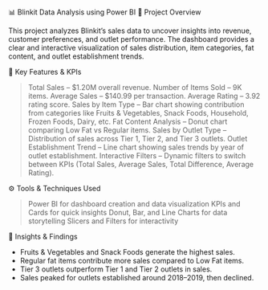 📊 Blinkit Data Analysis using Power BI
🔎 Project Overview

This project analyzes Blinkit’s sales data to uncover insights into revenue, customer preferences, and outlet performance. The dashboard provides a clear and interactive visualization of sales distribution, item categories, fat content, and outlet establishment trends.

🎯 Key Features & KPIs
> Total Sales – $1.20M overall revenue.
> Number of Items Sold – 9K items.
> Average Sales – $140.99 per transaction.
> Average Rating – 3.92 rating score.
> Sales by Item Type – Bar chart showing contribution from categories like Fruits & Vegetables, Snack Foods, Household, Frozen Foods, Dairy, etc.
> Fat Content Analysis – Donut chart comparing Low Fat vs Regular items.
> Sales by Outlet Type – Distribution of sales across Tier 1, Tier 2, and Tier 3 outlets.
> Outlet Establishment Trend – Line chart showing sales trends by year of outlet establishment.
> Interactive Filters – Dynamic filters to switch between KPIs (Total Sales, Average Sales, Total Difference, Average Rating).

⚙️ Tools & Techniques Used
> Power BI for dashboard creation and data visualization
> KPIs and Cards for quick insights
> Donut, Bar, and Line Charts for data storytelling
> Slicers and Filters for interactivity

📌 Insights & Findings
+ Fruits & Vegetables and Snack Foods generate the highest sales.
+ Regular fat items contribute more sales compared to Low Fat items.
+ Tier 3 outlets outperform Tier 1 and Tier 2 outlets in sales.
+ Sales peaked for outlets established around 2018–2019, then declined.
